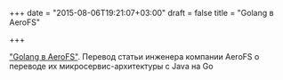 +++
date = "2015-08-06T19:21:07+03:00"
draft = false
title = "Golang в AeroFS"

+++

<p><a href="http://habrahabr.ru/post/264251/">&quot;Golang в AeroFS&quot;</a>.&nbsp;Перевод статьи инженера компании AeroFS о переводе их микросервис-архитектуры с Java на Go</p>

